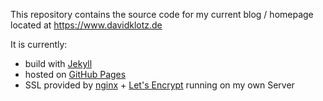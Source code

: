 This repository contains the source code for my current blog / homepage located at https://www.davidklotz.de

It is currently:
- build with [Jekyll](https://jekyllrb.com/)
- hosted on [GitHub Pages](https://pages.github.com/)
- SSL provided by [nginx](https://nginx.org/en/) + [Let's Encrypt](https://letsencrypt.org/) running on my own Server
